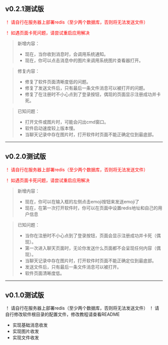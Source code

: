 ## v0.2.1测试版
 <p style="color: red;">！ 请自行在服务器上部署redis（至少两个数据库，否则将无法发送文件）</p>
 <p style="color: red;">！ 如遇页面卡死问题，请尝试重启应用解决</p>

> 新增内容：
> - 现在，当你收到消息时，会调用系统通知。
> - 现在，你可以点击消息中的图片来调用系统图片查看器打开。

> 修复内容：
> - 修复了软件页面清晰度低的问题。
> - 修复了发送文件后，只有最后一条文件消息可以被打开的问题。
> - 修复了在注册时不小心点到了登录按钮，偶现的页面显示注册成功并卡死。

> 已知问题：
> - 打开文件或图片时，可能会闪出cmd窗口。
> - 软件启动速度较上版本慢。
> - 当聊天记录中存在图片时，打开软件时页面不能正确定位到最底部。

------
## v0.2.0测试版
 <p style="color: red;">！ 请自行在服务器上部署redis（至少两个数据库，否则将无法发送文件）</p>
 <p style="color: red;">！ 如遇页面卡死问题，请尝试重启应用解决</p>

> 新增内容：
> - 现在，你可以在输入框的左侧点击emoji按钮来发送emoji了
> - 现在，在第一次打开软件时，你可以在页面中设置redis地址和自己的用户信息

> 已知问题：
> - 当你在注册时不小心点到了登录按钮，页面会显示注册成功并卡死（偶现）。
> - 第一次进入聊天页面时，无论你发送什么页面都不会呈现任何内容（偶现）。
> - 当聊天记录中存在图片时，打开软件时页面不能正确定位到最底部。
> - 发送文件后，只有最后一条文件消息可以被打开。
> - 软件页面清晰度低。

------
## v0.1.0测试版
 ！ 请自行在服务器上部署redis（至少两个数据库，否则将无法发送文件）
 ！ 请自行修改软件根目录的配置文件，修改教程请查看README

- 实现基础消息收发
- 实现图片收发
- 实现文件收发